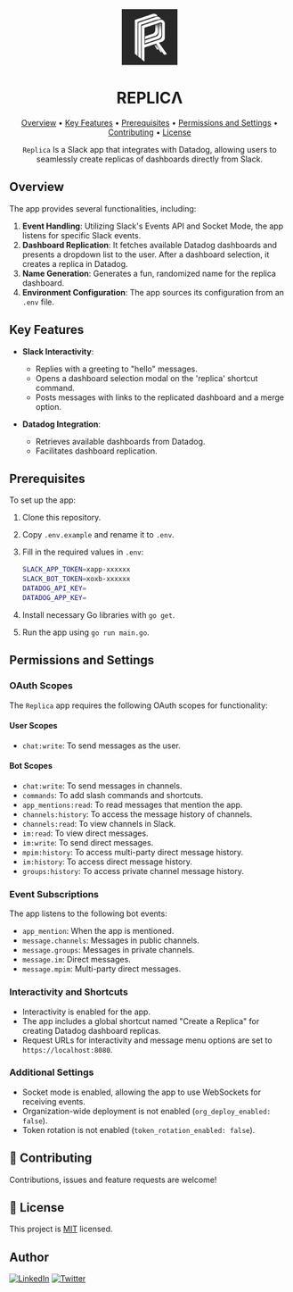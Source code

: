 <div align="center">

<img src="./assets/logo-512px.png" alt="Replica Logo" width="100">

# REPLICΛ

[Overview](#overview) •
[Key Features](#key-features) •
[Prerequisites](#prerequisites) •
[Permissions and Settings](#permissions-and-settings) •
[Contributing](#-contributing) •
[License](#-license)

`Replica` Is a Slack app that integrates with Datadog, allowing users to seamlessly create replicas of dashboards directly from Slack.

</div>

## Overview

The app provides several functionalities, including:

1. **Event Handling**: Utilizing Slack's Events API and Socket Mode, the app listens for specific Slack events.
2. **Dashboard Replication**: It fetches available Datadog dashboards and presents a dropdown list to the user. After a dashboard selection, it creates a replica in Datadog.
3. **Name Generation**: Generates a fun, randomized name for the replica dashboard.
4. **Environment Configuration**: The app sources its configuration from an `.env` file.

## Key Features

- **Slack Interactivity**:
  - Replies with a greeting to "hello" messages.
  - Opens a dashboard selection modal on the 'replica' shortcut command.
  - Posts messages with links to the replicated dashboard and a merge option.

- **Datadog Integration**:
  - Retrieves available dashboards from Datadog.
  - Facilitates dashboard replication.

## Prerequisites

To set up the app:

1. Clone this repository.
2. Copy `.env.example` and rename it to `.env`.
3. Fill in the required values in `.env`:

    ```sh
    SLACK_APP_TOKEN=xapp-xxxxxx
    SLACK_BOT_TOKEN=xoxb-xxxxxx
    DATADOG_API_KEY=
    DATADOG_APP_KEY=
    ```

4. Install necessary Go libraries with `go get`.
5. Run the app using `go run main.go`.

## Permissions and Settings

### OAuth Scopes

The `Replica` app requires the following OAuth scopes for functionality:

#### User Scopes

- `chat:write`: To send messages as the user.

#### Bot Scopes

- `chat:write`: To send messages in channels.
- `commands`: To add slash commands and shortcuts.
- `app_mentions:read`: To read messages that mention the app.
- `channels:history`: To access the message history of channels.
- `channels:read`: To view channels in Slack.
- `im:read`: To view direct messages.
- `im:write`: To send direct messages.
- `mpim:history`: To access multi-party direct message history.
- `im:history`: To access direct message history.
- `groups:history`: To access private channel message history.

### Event Subscriptions

The app listens to the following bot events:

- `app_mention`: When the app is mentioned.
- `message.channels`: Messages in public channels.
- `message.groups`: Messages in private channels.
- `message.im`: Direct messages.
- `message.mpim`: Multi-party direct messages.

### Interactivity and Shortcuts

- Interactivity is enabled for the app.
- The app includes a global shortcut named "Create a Replica" for creating Datadog dashboard replicas.
- Request URLs for interactivity and message menu options are set to `https://localhost:8080`.

### Additional Settings

- Socket mode is enabled, allowing the app to use WebSockets for receiving events.
- Organization-wide deployment is not enabled (`org_deploy_enabled: false`).
- Token rotation is not enabled (`token_rotation_enabled: false`).

## 🤝 Contributing

Contributions, issues and feature requests are welcome!

## 📄 License

This project is [MIT](./LICENSE) licensed.

## Author

[![LinkedIn](https://img.shields.io/badge/linkedin-%230077B5.svg?&style=for-the-badge&logo=linkedin&logoColor=white)](https://www.linkedin.com/in/westontom)
[![Twitter](https://img.shields.io/badge/@tomweston-%231DA1F2.svg?&style=for-the-badge&logo=x&logoColor=white)](https://twitter.com/tomweston)